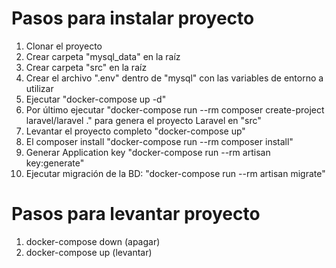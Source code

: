 # Pasos para instalar proyecto

1. Clonar el proyecto
2. Crear carpeta "mysql_data" en la raíz
3. Crear carpeta "src" en la raíz
4. Crear el archivo ".env" dentro de "mysql" con las  variables de entorno a utilizar
5. Ejecutar "docker-compose up -d"
6. Por último ejecutar "docker-compose run --rm composer create-project laravel/laravel ." para genera el proyecto Laravel en "src"
8. Levantar el proyecto completo "docker-compose up"
9. El composer install "docker-compose run --rm composer install"
10. Generar Application key "docker-compose run --rm artisan key:generate"
11. Ejecutar migración de la BD: "docker-compose run --rm artisan migrate"

# Pasos para levantar proyecto

1. docker-compose down (apagar)
2. docker-compose up (levantar)